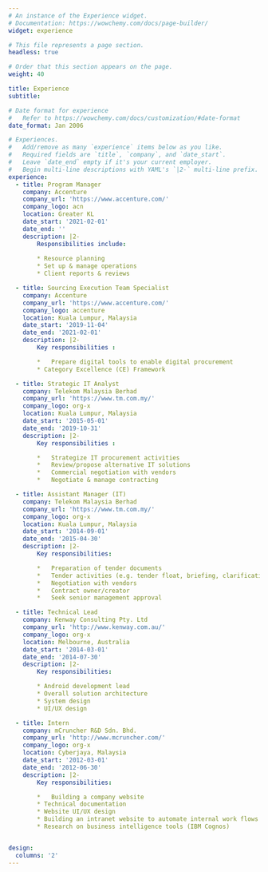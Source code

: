 ```yaml
---
# An instance of the Experience widget.
# Documentation: https://wowchemy.com/docs/page-builder/
widget: experience

# This file represents a page section.
headless: true

# Order that this section appears on the page.
weight: 40

title: Experience
subtitle:

# Date format for experience
#   Refer to https://wowchemy.com/docs/customization/#date-format
date_format: Jan 2006

# Experiences.
#   Add/remove as many `experience` items below as you like.
#   Required fields are `title`, `company`, and `date_start`.
#   Leave `date_end` empty if it's your current employer.
#   Begin multi-line descriptions with YAML's `|2-` multi-line prefix.
experience:
  - title: Program Manager
    company: Accenture
    company_url: 'https://www.accenture.com/'
    company_logo: acn
    location: Greater KL
    date_start: '2021-02-01'
    date_end: ''
    description: |2-
        Responsibilities include:
        
        * Resource planning 
        * Set up & manage operations
        * Client reports & reviews

  - title: Sourcing Execution Team Specialist
    company: Accenture
    company_url: 'https://www.accenture.com/'
    company_logo: accenture
    location: Kuala Lumpur, Malaysia
    date_start: '2019-11-04'
    date_end: '2021-02-01'
    description: |2-
        Key responsibilities :

        *	Prepare digital tools to enable digital procurement
        * Category Excellence (CE) Framework

  - title: Strategic IT Analyst
    company: Telekom Malaysia Berhad
    company_url: 'https://www.tm.com.my/'
    company_logo: org-x
    location: Kuala Lumpur, Malaysia
    date_start: '2015-05-01'
    date_end: '2019-10-31'
    description: |2-
        Key responsibilities :

        *	Strategize IT procurement activities
        *	Review/propose alternative IT solutions
        *	Commercial negotiation with vendors
        *	Negotiate & manage contracting

  - title: Assistant Manager (IT)
    company: Telekom Malaysia Berhad
    company_url: 'https://www.tm.com.my/'
    company_logo: org-x
    location: Kuala Lumpur, Malaysia
    date_start: '2014-09-01'
    date_end: '2015-04-30'
    description: |2-
        Key responsibilities:

        *	Preparation of tender documents
        *	Tender activities (e.g. tender float, briefing, clarification, closing)
        *	Negotiation with vendors
        *	Contract owner/creator
        *	Seek senior management approval

  - title: Technical Lead
    company: Kenway Consulting Pty. Ltd
    company_url: 'http://www.kenway.com.au/'
    company_logo: org-x
    location: Melbourne, Australia
    date_start: '2014-03-01'
    date_end: '2014-07-30'
    description: |2-
        Key responsibilities:

        * Android development lead
        * Overall solution architecture
        * System design
        * UI/UX design

  - title: Intern
    company: mCruncher R&D Sdn. Bhd.
    company_url: 'http://www.mcruncher.com/'
    company_logo: org-x
    location: Cyberjaya, Malaysia
    date_start: '2012-03-01'
    date_end: '2012-06-30'
    description: |2-
        Key responsibilities:

        *	Building a company website
        * Technical documentation
        * Website UI/UX design
        * Building an intranet website to automate internal work flows
        * Research on business intelligence tools (IBM Cognos)


design:
  columns: '2'
---
```


